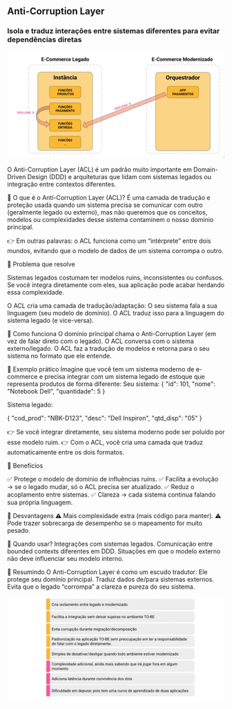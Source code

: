 ## Anti-Corruption Layer
### Isola e traduz interações entre sistemas diferentes para evitar dependências diretas

![img_9.png](img/img_9.png)

O Anti-Corruption Layer (ACL) é um padrão muito importante em Domain-Driven Design (DDD) e arquiteturas que lidam com sistemas legados ou integração entre contextos diferentes.

🔹 O que é o Anti-Corruption Layer (ACL)?
É uma camada de tradução e proteção usada quando um sistema precisa se comunicar com outro (geralmente legado ou externo), mas não queremos que os conceitos, modelos ou complexidades desse sistema contaminem o nosso domínio principal.

👉 Em outras palavras: o ACL funciona como um “intérprete” entre dois mundos, evitando que o modelo de dados de um sistema corrompa o outro.

🔹 Problema que resolve

Sistemas legados costumam ter modelos ruins, inconsistentes ou confusos.
Se você integra diretamente com eles, sua aplicação pode acabar herdando essa complexidade.

O ACL cria uma camada de tradução/adaptação:
O seu sistema fala a sua linguagem (seu modelo de domínio).
O ACL traduz isso para a linguagem do sistema legado (e vice-versa).

🔹 Como funciona
O domínio principal chama o Anti-Corruption Layer (em vez de falar direto com o legado).
O ACL conversa com o sistema externo/legado.
O ACL faz a tradução de modelos e retorna para o seu sistema no formato que ele entende.

🔹 Exemplo prático
Imagine que você tem um sistema moderno de e-commerce e precisa integrar com um sistema legado de estoque que representa produtos de forma diferente:
Seu sistema:
{
"id": 101,
"nome": "Notebook Dell",
"quantidade": 5
}

Sistema legado:

{
"cod_prod": "NBK-D123",
"desc": "Dell Inspiron",
"qtd_disp": "05"
}

👉 Se você integrar diretamente, seu sistema moderno pode ser poluído por esse modelo ruim.
👉 Com o ACL, você cria uma camada que traduz automaticamente entre os dois formatos.

🔹 Benefícios

✅ Protege o modelo de domínio de influências ruins.
✅ Facilita a evolução → se o legado mudar, só o ACL precisa ser atualizado.
✅ Reduz o acoplamento entre sistemas.
✅ Clareza → cada sistema continua falando sua própria linguagem.

🔹 Desvantagens
⚠️ Mais complexidade extra (mais código para manter).
⚠️ Pode trazer sobrecarga de desempenho se o mapeamento for muito pesado.

🔹 Quando usar?
Integrações com sistemas legados.
Comunicação entre bounded contexts diferentes em DDD.
Situações em que o modelo externo não deve influenciar seu modelo interno.

🔹 Resumindo
O Anti-Corruption Layer é como um escudo tradutor:
Ele protege seu domínio principal.
Traduz dados de/para sistemas externos.
Evita que o legado “corrompa” a clareza e pureza do seu sistema.

![img_10.png](img/img_10.png)

